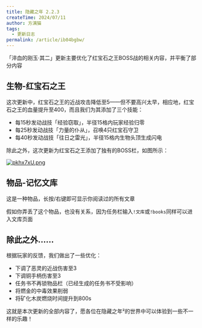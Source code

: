 ```yaml
---
title: 隐藏之年 2.2.3
createTime: 2024/07/11
author: 方漓猫
tags:
  - 更新日志
permalink: /article/ib04bgbw/
---
```


「淬血的刚玉·其二」更新主要优化了红宝石之王BOSS战的相关内容，并平衡了部分内容

<!-- more -->

## 生物-红宝石之王
这次更新中，红宝石之王的近战攻击降低至5——但不要高兴太早，相应地，红宝石之王的血量提升至400，而且我们为其添加了三个技能：

- 每15秒发动战技「经验窃取」，半径15格内玩家经验归零
- 每25秒发动战技「力量的仆从」，召唤4只红宝石守卫
- 每40秒发动战技「往日之雷光」，半径15格内生物头顶生成闪电

除此之外，这次更新为红宝石之王添加了独有的BOSS栏，如图所示：

[![pkhx7xU.png](https://s21.ax1x.com/2024/07/12/pkhx7xU.png)](https://imgse.com/i/pkhx7xU)

## 物品-记忆文库
这是一种物品，长按/右键即可显示你阅读过的所有文章

假如你弄丢了这个物品，也没有关系，因为任务栏输入`!文库`或`!books`同样可以进入文库页面

## 除此之外……
根据玩家的反馈，我们做出了一些优化：
- 下调了恶灵的近战伤害至3
- 下调铜手柄伤害至3
- 任务书不再锁物品栏（已经生成的任务书不受影响）
- 将燃金的中毒效果削弱
- 将矿化木炭燃烧时间提升到800s

这就是本次更新的全部内容了，愿各位在隐藏之年²的世界中可以体验到一些不一样的乐趣！